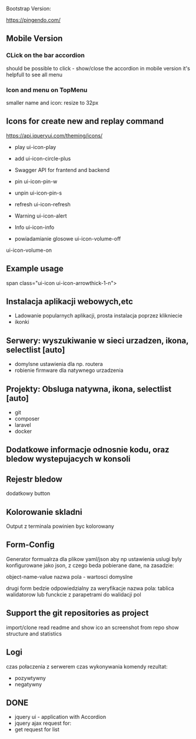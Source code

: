 Bootstrap Version:

https://pingendo.com/


## Mobile Version
### CLick on the bar accordion
should be possible to click - show/close the accordion
in mobile version it's helpfull to see all menu
### Icon and menu on TopMenu
smaller name and icon: resize to 32px

## Icons for create new and replay command
https://api.jqueryui.com/theming/icons/
- play ui-icon-play 
- add 
ui-icon-circle-plus

- Swagger API for frantend and backend

- pin
ui-icon-pin-w

- unpin
ui-icon-pin-s 

- refresh
ui-icon-refresh

- Warning
ui-icon-alert
  
- Info
ui-icon-info 

- powiadamianie glosowe
ui-icon-volume-off

ui-icon-volume-on 


## Example usage
span class="ui-icon ui-icon-arrowthick-1-n"></span>

## Instalacja aplikacji webowych,etc
+ Ladowanie popularnych aplikacji, prosta instalacja poprzez klikniecie
+ ikonki

## Serwery: wyszukiwanie w sieci urzadzen, ikona, selectlist [auto]
+ domylsne ustawienia dla np. routera
+ robienie firmware dla natywnego urzadzenia


## Projekty: Obsluga natywna, ikona, selectlist [auto]
+ git
+ composer
+ laravel
+ docker

## Dodatkowe informacje odnosnie kodu, oraz bledow wystepujacych w konsoli

## Rejestr bledow
dodatkowy button

## Kolorowanie skladni
Output z terminala powinien byc kolorowany

## Form-Config
Generator formualrza dla plikow yaml/json
aby np ustawienia uslugi byly konfigurowane jako json, z czego beda pobierane dane, na zasadzie:

  object-name-value
  nazwa pola - wartosci domyslne
  
  drugi form bedzie odpowiedzialny za weryfikacje
  nazwa pola: tablica walidatorow lub funckcie z parapetrami do walidacji pol
  
  
## Support the git repositories as project
import/clone
read readme and show ico an screenshot from repo
show structure and statistics

## Logi
czas połaczenia z serwerem
czas wykonywania komendy
rezultat: 
+ pozywtywny
+ negatywny

## DONE
+ jquery ui - application with Accordion
+ jquery ajax request for:
+ get request for list

